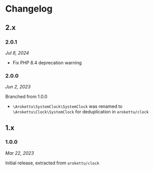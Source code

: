 # Changelog

## 2.x

### 2.0.1

*Jul 8, 2024*

* Fix PHP 8.4 deprecation warning

### 2.0.0

*Jun 2, 2023*

Branched from 1.0.0

* `\Arokettu\SystemClock\SystemClock` was renamed to `\Arokettu\Clock\SystemClock`
  for deduplication in `arokettu/clock`

## 1.x

### 1.0.0

*Mar 22, 2023*

Initial release, extracted from `arokettu/clock`
